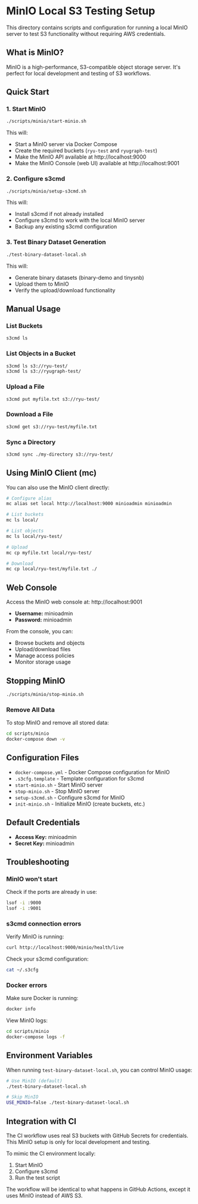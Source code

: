# MinIO Local S3 Testing Setup

This directory contains scripts and configuration for running a local MinIO server to test S3 functionality without requiring AWS credentials.

## What is MinIO?

MinIO is a high-performance, S3-compatible object storage server. It's perfect for local development and testing of S3 workflows.

## Quick Start

### 1. Start MinIO

```bash
./scripts/minio/start-minio.sh
```

This will:
- Start a MinIO server via Docker Compose
- Create the required buckets (`ryu-test` and `ryugraph-test`)
- Make the MinIO API available at http://localhost:9000
- Make the MinIO Console (web UI) available at http://localhost:9001

### 2. Configure s3cmd

```bash
./scripts/minio/setup-s3cmd.sh
```

This will:
- Install s3cmd if not already installed
- Configure s3cmd to work with the local MinIO server
- Backup any existing s3cmd configuration

### 3. Test Binary Dataset Generation

```bash
./test-binary-dataset-local.sh
```

This will:
- Generate binary datasets (binary-demo and tinysnb)
- Upload them to MinIO
- Verify the upload/download functionality

## Manual Usage

### List Buckets

```bash
s3cmd ls
```

### List Objects in a Bucket

```bash
s3cmd ls s3://ryu-test/
s3cmd ls s3://ryugraph-test/
```

### Upload a File

```bash
s3cmd put myfile.txt s3://ryu-test/
```

### Download a File

```bash
s3cmd get s3://ryu-test/myfile.txt
```

### Sync a Directory

```bash
s3cmd sync ./my-directory s3://ryu-test/
```

## Using MinIO Client (mc)

You can also use the MinIO client directly:

```bash
# Configure alias
mc alias set local http://localhost:9000 minioadmin minioadmin

# List buckets
mc ls local/

# List objects
mc ls local/ryu-test/

# Upload
mc cp myfile.txt local/ryu-test/

# Download
mc cp local/ryu-test/myfile.txt ./
```

## Web Console

Access the MinIO web console at: http://localhost:9001

- **Username:** minioadmin
- **Password:** minioadmin

From the console, you can:
- Browse buckets and objects
- Upload/download files
- Manage access policies
- Monitor storage usage

## Stopping MinIO

```bash
./scripts/minio/stop-minio.sh
```

### Remove All Data

To stop MinIO and remove all stored data:

```bash
cd scripts/minio
docker-compose down -v
```

## Configuration Files

- `docker-compose.yml` - Docker Compose configuration for MinIO
- `.s3cfg.template` - Template configuration for s3cmd
- `start-minio.sh` - Start MinIO server
- `stop-minio.sh` - Stop MinIO server
- `setup-s3cmd.sh` - Configure s3cmd for MinIO
- `init-minio.sh` - Initialize MinIO (create buckets, etc.)

## Default Credentials

- **Access Key:** minioadmin
- **Secret Key:** minioadmin

## Troubleshooting

### MinIO won't start

Check if the ports are already in use:
```bash
lsof -i :9000
lsof -i :9001
```

### s3cmd connection errors

Verify MinIO is running:
```bash
curl http://localhost:9000/minio/health/live
```

Check your s3cmd configuration:
```bash
cat ~/.s3cfg
```

### Docker errors

Make sure Docker is running:
```bash
docker info
```

View MinIO logs:
```bash
cd scripts/minio
docker-compose logs -f
```

## Environment Variables

When running `test-binary-dataset-local.sh`, you can control MinIO usage:

```bash
# Use MinIO (default)
./test-binary-dataset-local.sh

# Skip MinIO
USE_MINIO=false ./test-binary-dataset-local.sh
```

## Integration with CI

The CI workflow uses real S3 buckets with GitHub Secrets for credentials. This MinIO setup is only for local development and testing.

To mimic the CI environment locally:
1. Start MinIO
2. Configure s3cmd
3. Run the test script

The workflow will be identical to what happens in GitHub Actions, except it uses MinIO instead of AWS S3.
